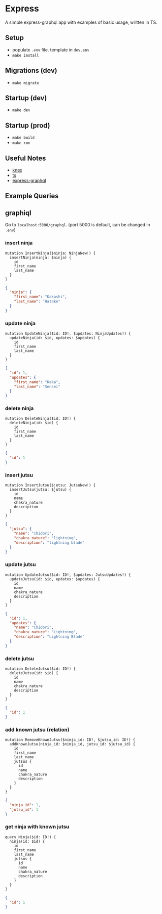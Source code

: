 # Express

A simple express-graphql app with examples of basic usage, written in TS.

## Setup

- populate `.env` file. template in `dev.env`
- `make install`

## Migrations (dev)

- `make migrate`

## Startup (dev)

- `make dev`

## Startup (prod)

- `make build`
- `make run`

## Useful Notes

- [knex](<https://github.com/jly36963/notes/blob/master/js--db/postgres(knex).js>)
- [ts](https://github.com/jly36963/notes/blob/master/ts/typescript-basics.ts)
- [express-graphql](https://marmelab.com/blog/2017/09/06/dive-into-graphql-part-iii-building-a-graphql-server-with-nodejs.html)

## Example Queries

## graphiql

Go to `localhost:5000/graphql`. (port 5000 is default, can be changed in `.env`)

### insert ninja

```gql
mutation InsertNinja($ninja: NinjaNew!) {
  insertNinja(ninja: $ninja) {
    id
    first_name
    last_name
  }
}
```

```json
{
  "ninja": {
    "first_name": "Kakashi",
    "last_name": "Hatake"
  }
}
```

### update ninja

```gql
mutation UpdateNinja($id: ID!, $updates: NinjaUpdates!) {
  updateNinja(id: $id, updates: $updates) {
    id
    first_name
    last_name
  }
}
```

```json
{
  "id": 1,
  "updates": {
    "first_name": "Kaka",
    "last_name": "Sensei"
  }
}
```

### delete ninja

```gql
mutation DeleteNinja($id: ID!) {
  deleteNinja(id: $id) {
    id
    first_name
    last_name
  }
}
```

```json
{
  "id": 1
}
```

### insert jutsu

```gql
mutation InsertJutsu($jutsu: JutsuNew!) {
  insertJutsu(jutsu: $jutsu) {
    id
    name
    chakra_nature
    description
  }
}
```

```json
{
  "jutsu": {
    "name": "chidori",
    "chakra_nature": "lightning",
    "description": "lightning blade"
  }
}
```

### update jutsu

```gql
mutation UpdateJutsu($id: ID!, $updates: JutsuUpdates!) {
  updateJutsu(id: $id, updates: $updates) {
    id
    name
    chakra_nature
    description
  }
}
```

```json
{
  "id": 1,
  "updates": {
    "name": "Chidori",
    "chakra_nature": "Lightning",
    "description": "Lightning Blade"
  }
}
```

### delete jutsu

```gql
mutation DeleteJutsu($id: ID!) {
  deleteJutsu(id: $id) {
    id
    name
    chakra_nature
    description
  }
}
```

```json
{
  "id": 1
}
```

### add known jutsu (relation)

```gql
mutation RemoveKnownJutsu($ninja_id: ID!, $jutsu_id: ID!) {
  addKnownJutsu(ninja_id: $ninja_id, jutsu_id: $jutsu_id) {
    id
    first_name
    last_name
    jutsus {
      id
      name
      chakra_nature
      description
    }
  }
}
```

```json
{
  "ninja_id": 1,
  "jutsu_id": 1
}
```

### get ninja with known jutsu

```gql
query Ninja($id: ID!) {
  ninja(id: $id) {
    id
    first_name
    last_name
    jutsus {
      id
      name
      chakra_nature
      description
    }
  }
}
```

```json
{
  "id": 1
}
```

